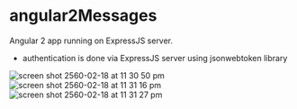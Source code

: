 # angular2Messages

Angular 2 app running on ExpressJS server. 
- authentication is done via ExpressJS server using jsonwebtoken library

![screen shot 2560-02-18 at 11 30 50 pm](https://cloud.githubusercontent.com/assets/3277669/23095587/cf297650-f63e-11e6-8912-dea46fd9c70e.png)
![screen shot 2560-02-18 at 11 31 16 pm](https://cloud.githubusercontent.com/assets/3277669/23095588/cf5768ee-f63e-11e6-8e18-1c0e6b39b64d.png)
![screen shot 2560-02-18 at 11 31 27 pm](https://cloud.githubusercontent.com/assets/3277669/23095589/cf5d231a-f63e-11e6-973a-f20568d076f5.png)
